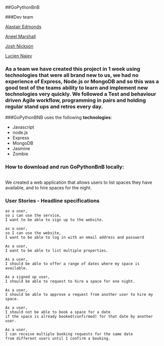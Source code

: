 ##GoPythonBnB

###Dev team


[Alastair Edmonds](https://github.com/Alastair2D)

[Aneel Marshall](https://github.com/marshall159)

[Josh Nickson](https://github.com/joshnickson)

[Lucien Najev](https://github.com/Lucx14)


### As a team we have created this project in 1 week using technologies that were all brand new to us, we had no experience of Express, Node.js or MongoDB and so this was a good test of the teams ability to learn and implement new technologies very quickly. We followed a Test and behaviour driven Agile workflow, programming in pairs and holding regular stand ups and retros every day.


###GoPythonBNB uses the following **technologies**:

* Javascript
* node.js
* Express
* MongoDB
* Jasmine
* Zombie

### How to download and run GoPythonBnB locally:

```

```


We created a web application that allows users to list spaces they have available, and to hire spaces for the night.

### User Stories - Headline specifications

```
as a user,
so i can use the service,
I want to be able to sign up to the website.

as a user,
so I can use the website,
I want to be able to log in with an email address and password

As a user,
I want to be able to list multiple properties.

As a user,
I should be able to offer a range of dates where my space is available.

As a signed up user,
I should be able to request to hire a space for one night.

As a user,
I should be able to approve a request from another user to hire my space.

As a user,
I should not be able to book a space for a date
if the space is already booked(confirmed) for that date by another user.

As a user,
I can receive multiple booking requests for the same date
from different users until I confirm a booking.

```

